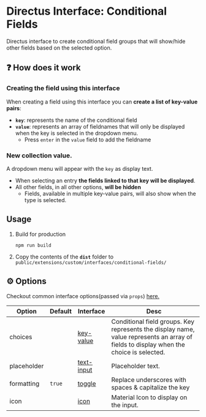 # Directus Interface: Conditional Fields
Directus interface to create conditional field groups that will show/hide other fields based on the selected option.

## :question: How does it work

### Creating the field using this interface

When creating a field using this interface you can **create a list of key-value pairs**:
- **`key`**: represents the name of the conditional field
- **`value`**: represents an array of fieldnames that will only be displayed when the key is selected in the dropdown menu.
  - Press `enter` in the `value` field to add the fieldname

### New collection value.

A dropdown menu will appear with the `key` as display text.
- When selecting an entry **the fields linked to that key will be displayed**.
- All other fields, in all other options, **will be hidden**
  - Fields, available in multiple key-value pairs, will also show when the type is selected.

## Usage

1. Build for production

    ```
    npm run build
    ```

2. Copy the contents of the **`dist`** folder to `public/extensions/custom/interfaces/conditional-fields/`

## :gear: Options

Checkout common interface options(passed via `props`) [here.](https://github.com/directus/v8-archive/blob/master/app/src/interfaces/README.md)

| Option             | Default | Interface      | Desc                                                                  |
| ------------------ | ------- | -------------- | --------------------------------------------------------------------- |
| choices            |         | [key-value ]() | Conditional field groups. Key represents the display name, value represents an array of fields to display when the choice is selected.                                                     |
| placeholder        |         | [text-input]() | Placeholder text.                                                     |
| formatting         | `true`  | [toggle]()     | Replace underscores with spaces & capitalize the key                  |
| icon               |         | [icon]()       | Material Icon to display on the input.                                |
